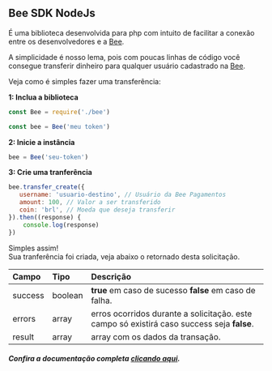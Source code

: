 ## Bee SDK NodeJs

É uma biblioteca desenvolvida para php com intuito de facilitar a conexão entre os desenvolvedores e a [Bee](https://bee.cash).    

A simplicidade é nosso lema, pois com poucas linhas de código você consegue transferir dinheiro para qualquer usuário cadastrado na [Bee](https://bee.cash).    

Veja como é simples fazer uma transferência:  

**1: Inclua a biblioteca**
```javascript
const Bee = require('./bee')

const bee = Bee('meu token')

```  

**2: Inicie a instância** 
```javascript
bee = Bee('seu-token')	
```  

**3: Crie uma tranferência**

```javascript
bee.transfer_create({
   username: 'usuario-destino', // Usuário da Bee Pagamentos
   amount: 100, // Valor a ser transferido
   coin: 'brl', // Moeda que deseja transferir
}).then((response) {
    console.log(response)
})
```  

Simples assim!  
Sua tranferência foi criada, veja abaixo o retornado desta solicitação.  

Campo | Tipo | Descrição
:----|:----|:---------
success | boolean  | **true** em caso de sucesso  **false** em caso de falha. |
errors | array | erros ocorridos durante a solicitação. este campo só existirá caso success seja **false**. |
result | array | array com os dados da transação. |

##### Confira a documentação completa [clicando aqui](https://github.com/bee-payments/sdk-nodejs/blob/master/docs/pt.md).